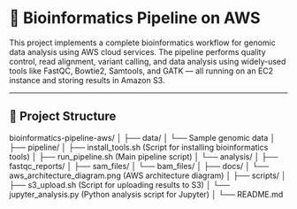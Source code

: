 # 🧬 Bioinformatics Pipeline on AWS

This project implements a complete bioinformatics workflow for genomic data analysis using AWS cloud services. The pipeline performs quality control, read alignment, variant calling, and data analysis using widely-used tools like FastQC, Bowtie2, Samtools, and GATK — all running on an EC2 instance and storing results in Amazon S3.

---

## 📁 Project Structure
bioinformatics-pipeline-aws/
│
├── data/
│   └── Sample genomic data
│
├── pipeline/
│   ├── install_tools.sh  (Script for installing bioinformatics tools)
│   ├── run_pipeline.sh  (Main pipeline script)
│   └── analysis/
│       ├── fastqc_reports/
│       ├── sam_files/
│       └── bam_files/
│
├── docs/
│   └── aws_architecture_diagram.png  (AWS architecture diagram)
│
├── scripts/
│   ├── s3_upload.sh  (Script for uploading results to S3)
│   └── jupyter_analysis.py  (Python analysis script for Jupyter)
│
└── README.md


